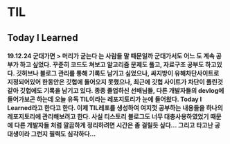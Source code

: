 # TIL
## Today I Learned
#### 19.12.24 군대가면 > 머리가 굳는다 는 사람들 말 때문일까 군대가서도 어느 도 계속 공부가 하고 싶었다. 꾸준히 코드도 쳐보고 알고리즘 문제도 풀고, 자료구조 공부도 하고있다. 깃허브나 블로그 관리를 통해 기록도 남기고 싶었으나, 싸지방이 유해차단사이트로 지정되어있어 한동안은 깃헙에 들어오지 못했으나, 최근에 깃헙 사이트가 차단이 풀린것 같아 깃헙에도 기록을 남기고 있다. 종종 졸업하신 선배님들, 다른 개발자들의 devlog에 들어가보곤 하는데 오늘 유독 TIL이라는 레포지토리가 눈에 들어왔다. Today I Learned라고 한다고 한다. 이제 TIL레포를 생성하여 여지껏 공부하는 내용들을 하나의 레포지토리에 관리해보려고 한다. 사실 티스토리 블로그도 너무 대충사용하였었기 때문에 다른 개발자들 처럼 깔끔하게 정리하려면 시간은 좀 걸릴듯 싶다... 그리고 타고난 공대생이라 그런지 필력도 심각하다...
